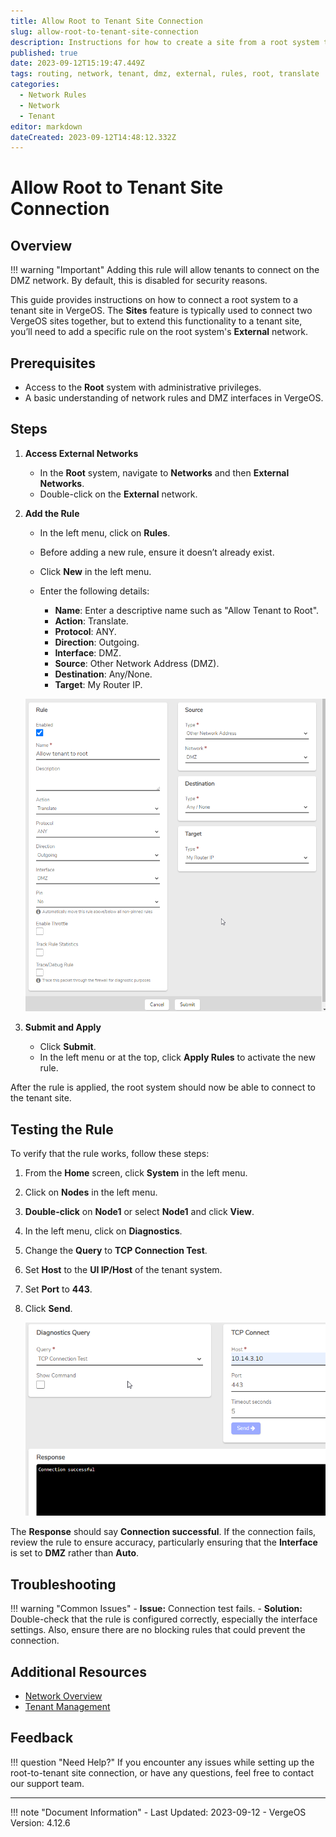 ```yaml
---
title: Allow Root to Tenant Site Connection
slug: allow-root-to-tenant-site-connection
description: Instructions for how to create a site from a root system to a tenant
published: true
date: 2023-09-12T15:19:47.449Z
tags: routing, network, tenant, dmz, external, rules, root, translate
categories:
  - Network Rules
  - Network
  - Tenant
editor: markdown
dateCreated: 2023-09-12T14:48:12.332Z
---
```


# Allow Root to Tenant Site Connection

## Overview

!!! warning "Important"
    Adding this rule will allow tenants to connect on the DMZ network. By default, this is disabled for security reasons.

This guide provides instructions on how to connect a root system to a tenant site in VergeOS. The **Sites** feature is typically used to connect two VergeOS sites together, but to extend this functionality to a tenant site, you’ll need to add a specific rule on the root system's **External** network.

## Prerequisites

- Access to the **Root** system with administrative privileges.
- A basic understanding of network rules and DMZ interfaces in VergeOS.

## Steps

1. **Access External Networks**
   - In the **Root** system, navigate to **Networks** and then **External Networks**.
   - Double-click on the **External** network.

2. **Add the Rule**
   - In the left menu, click on **Rules**.
   - Before adding a new rule, ensure it doesn’t already exist.
   - Click **New** in the left menu.
   - Enter the following details:
   
     - **Name**: Enter a descriptive name such as "Allow Tenant to Root".
     - **Action**: Translate.
     - **Protocol**: ANY.
     - **Direction**: Outgoing.
     - **Interface**: DMZ.
     - **Source**: Other Network Address (DMZ).
     - **Destination**: Any/None.
     - **Target**: My Router IP.

   ![Rule Configuration](/docs/public/2023-09-12_10_28_52-training___edit_rule__allow_tenant_to_root.png)

3. **Submit and Apply**
   - Click **Submit**.
   - In the left menu or at the top, click **Apply Rules** to activate the new rule.

After the rule is applied, the root system should now be able to connect to the tenant site.

## Testing the Rule

To verify that the rule works, follow these steps:

1. From the **Home** screen, click **System** in the left menu.
2. Click on **Nodes** in the left menu.
3. **Double-click** on **Node1** or select **Node1** and click **View**.
4. In the left menu, click on **Diagnostics**.
5. Change the **Query** to **TCP Connection Test**.
6. Set **Host** to the **UI IP/Host** of the tenant system.
7. Set **Port** to **443**.
8. Click **Send**.

   ![Diagnostics](/docs/public/2023-09-12_11_12_21-training___diagnostics.png)

The **Response** should say **Connection successful**. If the connection fails, review the rule to ensure accuracy, particularly ensuring that the **Interface** is set to **DMZ** rather than **Auto**.

## Troubleshooting

!!! warning "Common Issues"
    - **Issue:** Connection test fails.
      - **Solution:** Double-check that the rule is configured correctly, especially the interface settings. Also, ensure there are no blocking rules that could prevent the connection.

## Additional Resources

- [Network Overview](/docs/product-guide/networkoverview)
- [Tenant Management](/docs/product-guide/createtenants/)

## Feedback

!!! question "Need Help?"
    If you encounter any issues while setting up the root-to-tenant site connection, or have any questions, feel free to contact our support team.

---

!!! note "Document Information"
    - Last Updated: 2023-09-12
    - VergeOS Version: 4.12.6
